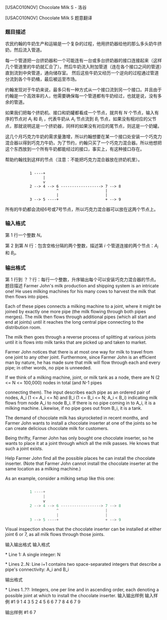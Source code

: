 



[USACO10NOV] Chocolate Milk S - 洛谷














[USACO10NOV] Chocolate Milk S
题意翻译
### 题目描述
农民约翰的牛奶生产和运输是一个复杂的过程，他用挤奶器给他的那么多头奶牛挤奶，然后流入管道。

每一个管道把一台挤奶器和一个可能连有一台或多台挤奶器的接口连接起来（这样几个管道里的牛奶就汇合了）。然后牛奶流入附加管道（连在各个接口之间的管道）直到流到中央管道，通向储存室。 然后这些牛奶又经历一个逆向的过程通过管道分流到各个牛奶桶，最后被运至市场。

约翰发现对于牛奶来说，最多只有一种方式从一个接口流到另一个接口。并且由于约翰是一个高效率的人，他需要确保每一个管道都有牛奶经过，也就是说，没有多余的管道。

如果我们把每个挤奶机、接口和奶罐都看成一个节点，就共有 $N$ 个节点，输入有序的节点对 $A_{i}$ 和 $B_{i}$ ，代表牛奶从 $A_{i}$ 节点流到 $B_{i}$ 节点，如果没有相对应的父节点，那就说明这是一个挤奶器，同样的如果没有对应的尾节点，则这是一个奶罐。

这几个月巧克力牛奶的需求量激增，所以约翰想要在某一个接口处安装一个巧克力混合器以得到巧克力牛奶，为了节约，约翰只买了一个巧克力混合器。所以他想把这个东西放到一个所有牛奶都能经过的接口，事实上，有这种接口存在。

帮助约翰找到这样的节点（注意：不能把巧克力混合器放在挤奶机里）。
```

           1 ----+
                 |
                 v
           2 --> 4 --> 6 ------------------> 7 --> 8
                       ^                     |
                       |                     |
           3 --> 5 ----+                     + --> 9

```
所有的牛奶都会流经6号或7号节点，所以巧克力混合器可以放在这两个节点上。

### 输入格式
第 $1$ 行一个整数 $N$。

第 $2$ 到第 $N$ 行：包含空格分隔的两个整数，描述第 $i$ 个管道连接的两个节点：$A_{i}$ 和 $B_{i}$。

### 输出格式
第 $1$ 行到 ？？行：每行一个整数，升序输出每个可以安装巧克力混合器的节点。
题目描述
Farmer John's milk production and shipping system is an intricate one! He uses milking machines for his many cows to harvest the milk that then flows into pipes.

Each of these pipes connects a milking machine to a joint, where it might be joined by exactly one more pipe (the milk flowing through both pipes merges). The milk then flows through additional pipes (which all start and end at joints) until it reaches the long central pipe connecting to the distribution room.

The milk then goes through a reverse process of splitting at various joints until it is flows into milk tanks that are picked up and taken to market.

Farmer John notices that there is at most one way for milk to travel from one joint to any other joint. Furthermore, since Farmer John is an efficient man by nature, he has made sure that milk will flow through each and every pipe; in other words, no pipe is unneeded.

If we think of a milking machine, joint, or milk tank as a node, there are N (2 <= N <= 100,000) nodes in total (and N-1 pipes

connecting them). The input describes each pipe as an ordered pair of nodes, A\_i (1 <= A\_i <= N) and B\_i (1 <= B\_i <= N; A\_i < B\_i) indicating milk flows from node A\_i to node B\_i. If there is no pipe coming in to A\_i, it is a milking machine. Likewise, if no pipe goes out from B\_i, it is a tank.

The demand of chocolate milk has skyrocketed in recent months, and Farmer John wants to install a chocolate inserter at one of the joints so he can create delicious chocolate milk for customers.

Being thrifty, Farmer John has only bought one chocolate inserter, so he wants to place it at a joint through which all the milk passes. He knows that such a joint exists.

Help Farmer John find all the possible places he can install the chocolate inserter.  (Note that Farmer John cannot install the chocolate inserter at the same location as a milking machine.)

As an example, consider a milking setup like this one:

```cpp

           1 ----+
                 |
                 v
           2 --> 4 --> 6 ------------------> 7 --> 8
                       ^                     |
                       |                     |
           3 --> 5 ----+                     + --> 9

```
Visual inspection shows that the chocolate inserter can be installed at either joint 6 or 7, as all milk flows through those joints.

输入输出格式
输入格式

\* Line 1: A single integer: N

\* Lines 2..N: Line i+1 contains two space-separated integers that describe a pipe's connectivity: A\_i and B\_i

输出格式

\* Lines 1..??: Integers, one per line and in ascending order, each denoting a possible joint at which to install the chocolate inserter.
输入输出样例
输入样例 #1
9 
1 4 
3 5 
2 4 
5 6 
6 7 
7 8 
4 6 
7 9 

输出样例 #1
6 
7 







